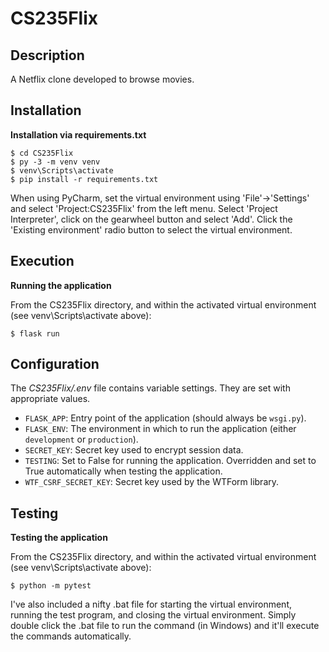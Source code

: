 # CS235Flix

## Description

A Netflix clone developed to browse movies.

## Installation

**Installation via requirements.txt**

```shell
$ cd CS235Flix
$ py -3 -m venv venv
$ venv\Scripts\activate
$ pip install -r requirements.txt
```

When using PyCharm, set the virtual environment using 'File'->'Settings' and select 'Project:CS235Flix' from the left menu. Select 'Project Interpreter', click on the gearwheel button and select 'Add'. Click the 'Existing environment' radio button to select the virtual environment.
## Execution

**Running the application**

From the CS235Flix directory, and within the activated virtual environment (see venv\Scripts\activate above):

````shell
$ flask run
```` 


## Configuration

The *CS235Flix/.env* file contains variable settings. They are set with appropriate values.

* `FLASK_APP`: Entry point of the application (should always be `wsgi.py`).
* `FLASK_ENV`: The environment in which to run the application (either `development` or `production`).
* `SECRET_KEY`: Secret key used to encrypt session data.
* `TESTING`: Set to False for running the application. Overridden and set to True automatically when testing the application.
* `WTF_CSRF_SECRET_KEY`: Secret key used by the WTForm library.


## Testing

**Testing the application**

From the CS235Flix directory, and within the activated virtual environment (see venv\Scripts\activate above):

````shell
$ python -m pytest
```` 

I've also included a nifty .bat file for starting the virtual environment, running the test program, and closing the virtual environment.
Simply double click the .bat file to run the command (in Windows) and it'll execute the commands automatically.
 